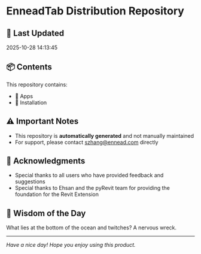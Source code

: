 # EnneadTab Distribution Repository

## 📅 Last Updated
2025-10-28 14:13:45



## 📦 Contents
This repository contains:
- 📂 Apps
- 📂 Installation

## ⚠️ Important Notes
- This repository is **automatically generated** and not manually maintained
- For support, please contact szhang@ennead.com directly

## 🙏 Acknowledgments
- Special thanks to all users who have provided feedback and suggestions
- Special thanks to Ehsan and the pyRevit team for providing the foundation for the Revit Extension

## 💭 Wisdom of the Day
What lies at the bottom of the ocean and twitches? A nervous wreck.

---
*Have a nice day! Hope you enjoy using this product.*
